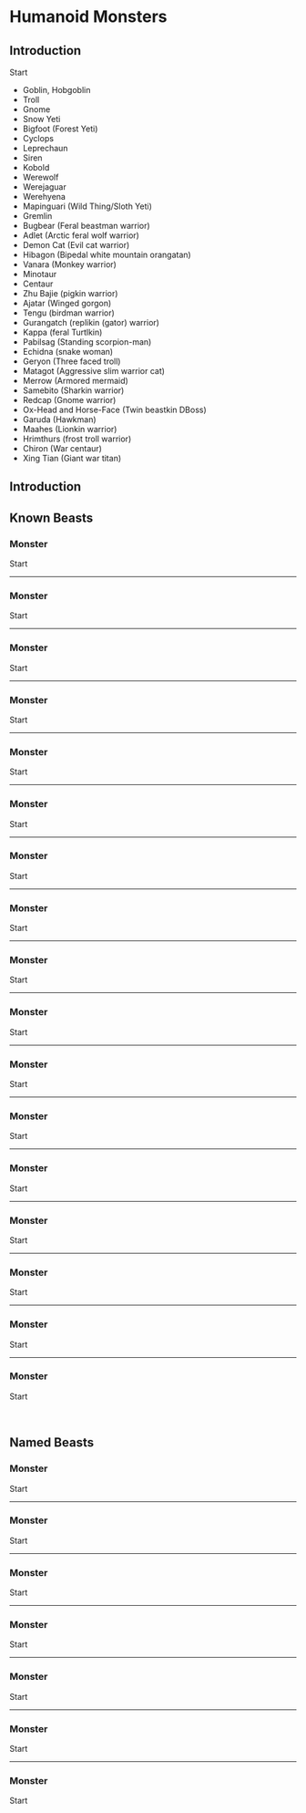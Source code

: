 # Humanoid Monsters

## Introduction

Start

- Goblin, Hobgoblin
- Troll
- Gnome
- Snow Yeti
- Bigfoot (Forest Yeti)
- Cyclops
- Leprechaun 
- Siren
- Kobold
- Werewolf
- Werejaguar
- Werehyena 
- Mapinguari (Wild Thing/Sloth Yeti)
- Gremlin
- Bugbear (Feral beastman warrior)
- Adlet (Arctic feral wolf warrior)
- Demon Cat (Evil cat warrior)
- Hibagon (Bipedal white mountain orangatan)
- Vanara (Monkey warrior)
- Minotaur
- Centaur
- Zhu Bajie (pigkin warrior)
- Ajatar (Winged gorgon)
- Tengu (birdman warrior)
- Gurangatch (replikin (gator) warrior)
- Kappa (feral Turtlkin)
- Pabilsag (Standing scorpion-man)
- Echidna (snake woman)
- Geryon (Three faced troll)
- Matagot (Aggressive slim warrior cat)
- Merrow (Armored mermaid)
- Samebito (Sharkin warrior)
- Redcap (Gnome warrior)
- Ox-Head and Horse-Face (Twin beastkin DBoss)
- Garuda (Hawkman) 
- Maahes (Lionkin warrior)
- Hrimthurs (frost troll warrior)
- Chiron (War centaur)
- Xing Tian (Giant war titan)

## Introduction


## Known Beasts
### Monster
Start

---

### Monster
Start

---

### Monster
Start

---

### Monster
Start

---

### Monster
Start

---

### Monster
Start

---

### Monster
Start

---

### Monster
Start

---

### Monster
Start

---

### Monster
Start

---

### Monster
Start

---

### Monster
Start

---

### Monster
Start

---

### Monster
Start

---

### Monster
Start

---

### Monster
Start

---

### Monster
Start


<br/>


## Named Beasts


### Monster
Start

---

### Monster
Start

---

### Monster
Start

---

### Monster
Start

---

### Monster
Start

---

### Monster
Start

---

### Monster
Start